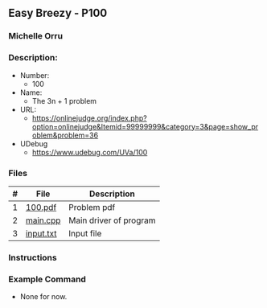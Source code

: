 ## Easy Breezy - P100
### Michelle Orru
### Description: 

- Number:
  - 100 
- Name:
  - The 3n + 1 problem
- URL:
  - https://onlinejudge.org/index.php?option=onlinejudge&Itemid=99999999&category=3&page=show_problem&problem=36
- UDebug
  - https://www.udebug.com/UVa/100

### Files

|   #   | File     | Description                      |
| :---: | -------- | -------------------------------- |
|   1   | [100.pdf](https://github.com/michelle083/4883_ProgTech/blob/main/Assignments/A04/P100/100.pdf) |  Problem pdf  |
|   2   | [main.cpp](https://github.com/michelle083/4883_ProgTech/blob/main/Assignments/A04/P100/main.cpp) | Main driver of program |
|   3   | [input.txt](https://github.com/michelle083/4883_ProgTech/blob/main/Assignments/A04/P100/input.txt) | Input file |


### Instructions 



### Example Command

- None for now. 

